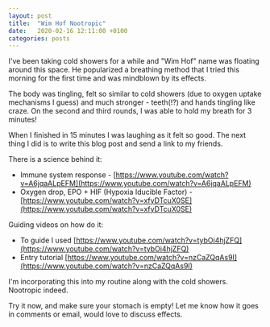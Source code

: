 ```yaml
---
layout: post
title:  "Wim Hof Nootropic"
date:   2020-02-16 12:11:00 +0100
categories: posts
---
```


I've been taking cold showers for a while and "Wim Hof" name was floating around this space. He popularized a breathing method that I tried this morning for the first time and was mindblown by its effects. 

The body was tingling, felt so similar to cold showers (due to oxygen uptake mechanisms I guess) and much stronger - teeth(!?) and hands tingling like craze. On the second and third rounds, I was able to hold my breath for 3 minutes! 

When I finished in 15 minutes I was laughing as it felt so good. The next thing I did is to write this blog post and send a link to my friends. 

There is a science behind it:
* Immune system response - [https://www.youtube.com/watch?v=A6jqaALpEFM](https://www.youtube.com/watch?v=A6jqaALpEFM)
* Oxygen drop, EPO + HIF (Hypoxia Iducible Factor) - [https://www.youtube.com/watch?v=xfyDTcuX0SE](https://www.youtube.com/watch?v=xfyDTcuX0SE)

Guiding videos on how do it:
* To guide I used [https://www.youtube.com/watch?v=tybOi4hjZFQ](https://www.youtube.com/watch?v=tybOi4hjZFQ)
* Entry tutorial [https://www.youtube.com/watch?v=nzCaZQqAs9I](https://www.youtube.com/watch?v=nzCaZQqAs9I)

I'm incorporating this into my routine along with the cold showers. Nootropic indeed. 

Try it now, and make sure your stomach is empty! Let me know how it goes in comments or email, would love to discuss effects.
